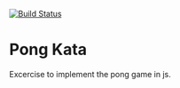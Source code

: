 [![Build Status](https://travis-ci.org/EggDice/pong-kata.svg?branch=master)](https://travis-ci.org/EggDice/pong-kata)

Pong Kata
=========

Excercise to implement the pong game in js.
